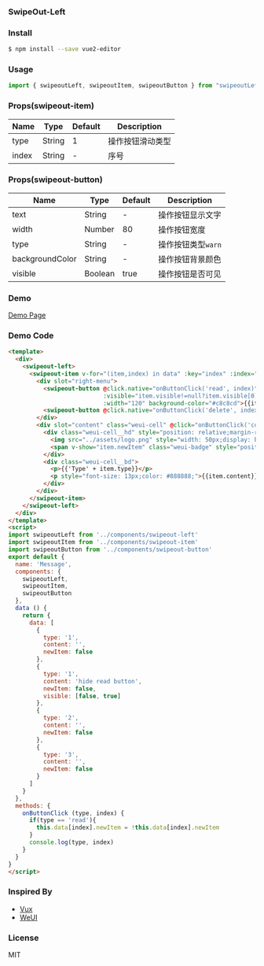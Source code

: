 ### SwipeOut-Left

### Install
```bash
$ npm install --save vue2-editor
```

### Usage
```javascript
import { swipeoutLeft, swipeoutItem, swipeoutButton } from "swipeoutLeft";
```

### Props(swipeout-item)
| Name                  | Type    | Default                                              | Description                                  |
| --------------------- | ------- | ---------------------------------------------------- | ---------------------------------------------|
| type                  | String  | 1                                                    | 操作按钮滑动类型                             |
| index                 | String  | -                                                    | 序号                                         |

### Props(swipeout-button)
| Name                  | Type    | Default                                              | Description                                  |
| --------------------- | ------- | ---------------------------------------------------- | ---------------------------------------------|
| text                  | String  | -                                                    | 操作按钮显示文字                             |
| width                 | Number  | 80                                                   | 操作按钮宽度                                 |
| type                  | String  | -                                                    | 操作按钮类型`warn`                           |
| backgroundColor       | String  | -                                                    | 操作按钮背景颜色                             |
| visible               | Boolean | true                                                 | 操作按钮是否可见                             |

### Demo
[Demo Page]()

### Demo Code
```html
<template>
  <div>
    <swipeout-left>
      <swipeout-item v-for="(item,index) in data" :key="index" :index="index" :type="item.type">
        <div slot="right-menu">
          <swipeout-button @click.native="onButtonClick('read', index)" 
                           :visible="item.visible!=null?item.visible[0]:true" 
                           :width="120" background-color="#c8c8cd">{{item.newItem?"标为已读":"标为未读"}}</swipeout-button>
          <swipeout-button @click.native="onButtonClick('delete', index)" type="warn">删除</swipeout-button>
        </div>
        <div slot="content" class="weui-cell" @click="onButtonClick('content', index)">
          <div class="weui-cell__hd" style="position: relative;margin-right: 10px;">
            <img src="../assets/logo.png" style="width: 50px;display: block">
            <span v-show="item.newItem" class="weui-badge" style="position: absolute;top: -.4em;right: -.4em;">8</span>
          </div>
          <div class="weui-cell__bd">
            <p>{{'Type' + item.type}}</p>
            <p style="font-size: 13px;color: #888888;">{{item.content}}</p>
          </div>
        </div>
      </swipeout-item>
    </swipeout-left>
  </div>
</template>
<script>
import swipeoutLeft from '../components/swipeout-left'
import swipeoutItem from '../components/swipeout-item'
import swipeoutButton from '../components/swipeout-button'
export default {
  name: 'Message',
  components: {
    swipeoutLeft,
    swipeoutItem,
    swipeoutButton
  },
  data () {
    return {
      data: [
        {
          type: '1',
          content: '',
          newItem: false
        },
        {
          type: '1',
          content: 'hide read button',
          newItem: false,
          visible: [false, true]
        },
        {
          type: '2',
          content: '',
          newItem: false
        },
        {
          type: '3',
          content: '',
          newItem: false
        }
      ]
    }
  },
  methods: {
    onButtonClick (type, index) {
      if(type == 'read'){
        this.data[index].newItem = !this.data[index].newItem
      }
      console.log(type, index)
    }
  }
}
</script>
```

### Inspired By
- [Vux](https://github.com/airyland/vux)
- [WeUI](https://github.com/Tencent/weui)

### License
MIT
